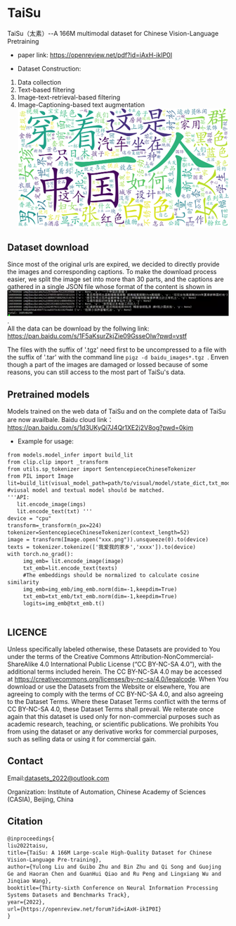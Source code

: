 # TaiSu
TaiSu（太素）--A 166M multimodal dataset for Chinese Vision-Language Pretraining

* paper link: https://openreview.net/pdf?id=iAxH-ikIP0I

* Dataset Construction:
1) Data collection
2) Text-based filtering
3) Image-text-retrieval-based filtering
4) Image-Captioning-based text augmentation
![word cloud](/imgs/all_wc.png)

## Dataset download ##
Since most of the original urls are expired, we decided to directly provide the images and corresponding captions. To make the download process easier, we split the image set into more than 30 parts, and the captions are gathered in a single JSON file whose format of the content is shown in ![captions](/imgs/image.png).  
All the data can be download by the follwing link: <https://pan.baidu.com/s/1F5aKsurZkjZie09GsseOlw?pwd=vstf>

The files with the suffix of '.tgz' need first to be uncompressed to a file with the suffix of '.tar' with the command line ```pigz -d baidu_images*.tgz ```.
Enven though a part of the images are damaged or lossed because of some reasons, you can still access to the most part of TaiSu's data.

## Pretrained models ##
 Models trained on the web data of TaiSu and on the complete data of TaiSu are now availbale.
 Baidu cloud link：https://pan.baidu.com/s/1d3UKyQi7J4Qr1XE2j2V8og?pwd=0kjm 
 * Example for usage:
 ```
 from models.model_infer import build_lit
 from clip.clip import _transform
 from utils.sp_tokenizer import SentencepieceChineseTokenizer
 from PIL import Image
 lit=build_lit(visual_model_path=path/to/visual/model/state_dict,txt_model_path=path/to/textual/model/state_dict)
 #viusal model and textual model should be matched.
 '''API:
    lit.encode_image(imgs)
    lit.encode_text(txt) '''
 device = "cpu"
 transform=_transform(n_px=224)
 tokenizer=SentencepieceChineseTokenizer(context_length=52)
 image = transform(Image.open("xxx.png")).unsqueeze(0).to(device)
 texts = tokenizer.tokenize(['我爱我的家乡','xxxx']).to(device)
 with torch.no_grad():
      img_emb= lit.encode_image(image)
      txt_emb=lit.encode_text(texts)
      #The embeddings should be normalized to calculate cosine similarity
      img_emb=img_emb/img_emb.norm(dim=-1,keepdim=True)
      txt_emb=txt_emb/txt_emb.norm(dim=-1,keepdim=True)
      logits=img_emb@txt_emb.t()     
    
 ```

 
## LICENCE ##
Unless specifically labeled otherwise, these Datasets are provided to You under the terms of the Creative Commons Attribution-NonCommercial-ShareAlike 4.0 International Public License (“CC BY-NC-SA 4.0”), with the additional terms included herein. The CC BY-NC-SA 4.0 may be accessed at https://creativecommons.org/licenses/by-nc-sa/4.0/legalcode. When You download or use the Datasets from the Website or elsewhere, You are agreeing to comply with the terms of CC BY-NC-SA 4.0, and also agreeing to the Dataset Terms. Where these Dataset Terms conflict with the terms of CC BY-NC-SA 4.0, these Dataset Terms shall prevail. We reiterate once again that this dataset is used only for non-commercial purposes such as academic research, teaching, or scientific publications. We prohibits You from using the dataset or any derivative works for commercial purposes, such as selling data or using it for commercial gain.
## Contact
  Email:datasets_2022@outlook.com
  
  Organization: Institute of Automation, Chinese Academy of Sciences (CASIA), Beijing, China
## Citation 
```
@inproceedings{
liu2022taisu,
title={TaiSu: A 166M Large-scale High-Quality Dataset for Chinese Vision-Language Pre-training},
author={Yulong Liu and Guibo Zhu and Bin Zhu and Qi Song and Guojing Ge and Haoran Chen and GuanHui Qiao and Ru Peng and Lingxiang Wu and Jinqiao Wang},
booktitle={Thirty-sixth Conference on Neural Information Processing Systems Datasets and Benchmarks Track},
year={2022},
url={https://openreview.net/forum?id=iAxH-ikIP0I}
}
```
